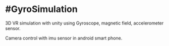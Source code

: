 <h1>#GyroSimulation</h1>

3D VR simulation with unity using Gyroscope, magnetic field, accelerometer sensor.

Camera control with imu sensor in android smart phone.
